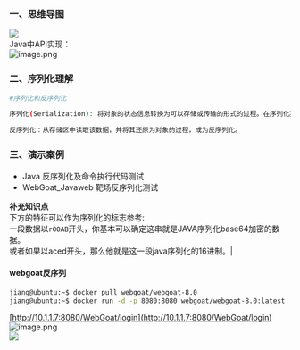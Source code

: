 <a name="bWzaD"></a>
### 一、思维导图
![](https://cdn.nlark.com/yuque/0/2021/png/2476579/1629877623325-c4349945-b0b1-48a0-8b9d-68b3b9c74743.png#clientId=u0ff22bd3-d39b-4&from=paste&id=uf028493e&originHeight=950&originWidth=1114&originalType=url&ratio=1&status=done&style=none&taskId=u56b9e047-a787-443c-8567-cb7151829ae)<br />Java中API实现：<br />![image.png](https://cdn.nlark.com/yuque/0/2021/png/2476579/1629878012763-c1184b4c-36fc-43ae-8011-10904cc1c533.png#clientId=u0ff22bd3-d39b-4&from=paste&height=282&id=u0d4beedf&originHeight=564&originWidth=1757&originalType=binary&ratio=1&size=290797&status=done&style=none&taskId=ufac53a1c-21ec-44f4-b77d-da6cefe41e1&width=878.5)
<a name="Q384j"></a>
### 二、序列化理解
```bash
#序列化和反序列化

序列化(Serialization): 将对象的状态信息转换为可以存储或传输的形式的过程。在序列化期间，对象将其当前状态写入到临时或持久性存储区。

反序列化：从存储区中读取该数据，并将其还原为对象的过程，成为反序列化。
```
<a name="IWneP"></a>
### 三、演示案例

- Java 反序列化及命令执行代码测试   
- WebGoat_Javaweb 靶场反序列化测试  


**补充知识点**<br />下方的特征可以作为序列化的标志参考:<br />一段数据以`rO0AB`开头，你基本可以确定这串就是JAVA序列化base64加密的数据。<br />或者如果以aced开头，那么他就是这一段java序列化的16进制。|


<a name="geb8H"></a>
#### webgoat反序列
```bash
jiang@ubuntu:~$ docker pull webgoat/webgoat-8.0
jiang@ubuntu:~$ docker run -d -p 8080:8080 webgoat/webgoat-8.0:latest
```
[http://10.1.1.7:8080/WebGoat/login](http://10.1.1.7:8080/WebGoat/login)<br />![image.png](https://cdn.nlark.com/yuque/0/2021/png/2476579/1629880320441-1716fda7-b536-4a65-9d4c-c0a20a6f094b.png#clientId=u0ff22bd3-d39b-4&from=paste&height=259&id=u796dfd03&originHeight=518&originWidth=1602&originalType=binary&ratio=1&size=92808&status=done&style=none&taskId=u0ea831cc-c102-4661-899f-5dd7cff693c&width=801)<br />![](https://cdn.nlark.com/yuque/0/2021/png/2476579/1629886664541-12f82ed3-a7ad-4eac-8281-62ec2d5437b5.png#clientId=u0ff22bd3-d39b-4&from=paste&id=u22654962&originHeight=223&originWidth=903&originalType=url&ratio=1&status=done&style=none&taskId=ue51c426d-091d-440b-83d6-ea9a3671c3b)

